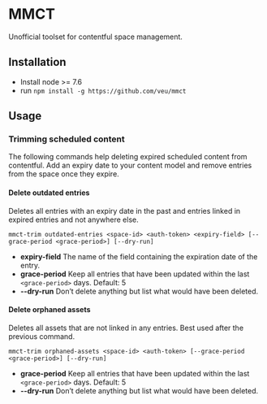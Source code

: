 MMCT
==============================

Unofficial toolset for contentful space management.

## Installation

* Install node >= 7.6
* run `npm install -g https://github.com/veu/mmct`

## Usage

### Trimming scheduled content

The following commands help deleting expired scheduled content from contentful.
Add an expiry date to your content model and remove entries from the space once they expire.

#### Delete outdated entries

Deletes all entries with an expiry date in the past and entries linked in expired entries and not anywhere else.

```
mmct-trim outdated-entries <space-id> <auth-token> <expiry-field> [--grace-period <grace-period>] [--dry-run]
```

* **expiry-field** The name of the field containing the expiration date of the entry.
* **grace-period** Keep all entries that have been updated within the last `<grace-period>` days. Default: 5
* **--dry-run** Don’t delete anything but list what would have been deleted.

#### Delete orphaned assets

Deletes all assets that are not linked in any entries. Best used after the previous command.

```
mmct-trim orphaned-assets <space-id> <auth-token> [--grace-period <grace-period>] [--dry-run]
```

* **grace-period** Keep all entries that have been updated within the last `<grace-period>` days. Default: 5
* **--dry-run** Don’t delete anything but list what would have been deleted.
